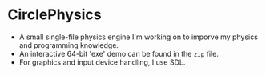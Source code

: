 # CirclePhysics
- A small single-file physics engine I'm working on to imporve my physics and programming knowledge.
- An interactive 64-bit 'exe'  demo can be found in the `zip` file. 
- For graphics and input device handling, I use SDL.
